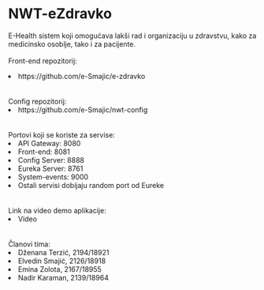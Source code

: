 # NWT-eZdravko
E-Health sistem koji omogućava lakši rad i organizaciju u zdravstvu, kako za medicinsko osoblje, tako i za pacijente.
<br/><br/>
Front-end repozitorij:
<list>
  <li><href="https://github.com/e-Smajic/e-zdravko>https://github.com/e-Smajic/e-zdravko</href></li>
</list>
<br/><br/>
Config repozitorij:
<list>
  <li><href="https://github.com/e-Smajic/nwt-config">https://github.com/e-Smajic/nwt-config</href></li>
</list>
<br/><br/>
Portovi koji se koriste za servise:
<list>
  <li>API Gateway: 8080</li>
  <li>Front-end: 8081</li>
  <li>Config Server: 8888</li>
  <li>Eureka Server: 8761</li>
  <li>System-events: 9000</li>
  <li>Ostali servisi dobijaju random port od Eureke</li>
</list>
<br/><br/>
Link na video demo aplikacije:
<list>
  <li><href="https://drive.google.com/file/d/1yOvxXTG6KyRY1ECFddUtv0c1H5KVa9yR/view?usp=drive_link">Video</href></li>
</list>
<br/><br/>
Članovi tima:
<list>
  <li>Dženana Terzić, 2194/18921</li>
  <li>Elvedin Smajić, 2126/18918</li>
  <li>Emina Zolota, 2167/18955</li>
  <li>Nadir Karaman, 2139/18964</li>
</list>

